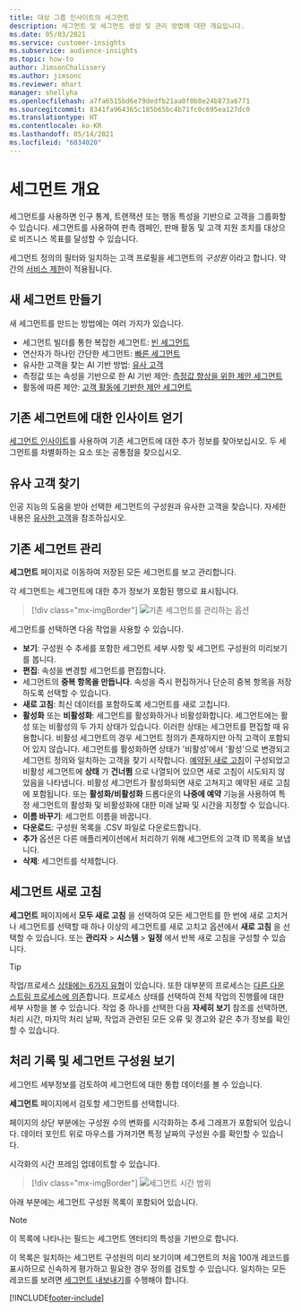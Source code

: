 ```yaml
---
title: 대상 그룹 인사이트의 세그먼트
description: 세그먼트 및 세그먼트 생성 및 관리 방법에 대한 개요입니다.
ms.date: 05/03/2021
ms.service: customer-insights
ms.subservice: audience-insights
ms.topic: how-to
author: JimsonChalissery
ms.author: jimsonc
ms.reviewer: mhart
manager: shellyha
ms.openlocfilehash: a7fa6515bd6e79dedfb21aa0f0b8e24b873a6771
ms.sourcegitcommit: 8341fa964365c185b65bc4b71fc0c695ea127dc0
ms.translationtype: HT
ms.contentlocale: ko-KR
ms.lasthandoff: 05/14/2021
ms.locfileid: "6034020"
---
```

# <a name="segments-overview"></a>세그먼트 개요

세그먼트를 사용하면 인구 통계, 트랜잭션 또는 행동 특성을 기반으로 고객을 그룹화할 수 있습니다. 세그먼트를 사용하여 판촉 캠페인, 판매 활동 및 고객 지원 조치를 대상으로 비즈니스 목표를 달성할 수 있습니다.

세그먼트 정의의 필터와 일치하는 고객 프로필을 세그먼트의 *구성원* 이라고 합니다. 약간의 [서비스 제한](service-limits.md)이 적용됩니다.

## <a name="create-a-new-segment"></a>새 세그먼트 만들기

새 세그먼트를 만드는 방법에는 여러 가지가 있습니다. 

- 세그먼트 빌더를 통한 복잡한 세그먼트: [빈 세그먼트](segment-builder.md#create-a-new-segment)
- 연산자가 하나인 간단한 세그먼트: [빠른 세그먼트](segment-builder.md#quick-segments)
- 유사한 고객을 찾는 AI 기반 방법: [유사 고객](find-similar-customer-segments.md)
- 측정값 또는 속성을 기반으로 한 AI 기반 제안: [측정값 향상을 위한 제안 세그먼트](suggested-segments.md)
- 활동에 따른 제안: [고객 활동에 기반한 제안 세그먼트](suggested-segments-activity.md)

## <a name="get-insights-on-existing-segments"></a>기존 세그먼트에 대한 인사이트 얻기

[세그먼트 인사이트](segment-insights.md)를 사용하여 기존 세그먼트에 대한 추가 정보를 찾아보십시오. 두 세그먼트를 차별화하는 요소 또는 공통점을 찾으십시오.

## <a name="find-similar-customers"></a>유사 고객 찾기

인공 지능의 도움을 받아 선택한 세그먼트의 구성원과 유사한 고객을 찾습니다. 자세한 내용은 [유사한 고객](find-similar-customer-segments.md)을 참조하십시오.

## <a name="manage-existing-segments"></a>기존 세그먼트 관리

**세그먼트** 페이지로 이동하여 저장된 모든 세그먼트를 보고 관리합니다.

각 세그먼트는 세그먼트에 대한 추가 정보가 포함된 행으로 표시됩니다.

> [!div class="mx-imgBorder"]
> ![기존 세그먼트를 관리하는 옵션](media/segments-selected-segment.png "기존 세그먼트를 관리하는 옵션")

세그먼트를 선택하면 다음 작업을 사용할 수 있습니다.

- **보기**: 구성원 수 추세를 포함한 세그먼트 세부 사항 및 세그먼트 구성원의 미리보기를 봅니다.
- **편집**: 속성을 변경할 세그먼트를 편집합니다.
- 세그먼트의 **중복 항목을 만듭니다**. 속성을 즉시 편집하거나 단순히 중복 항목을 저장하도록 선택할 수 있습니다.
- **새로 고침**: 최신 데이터를 포함하도록 세그먼트를 새로 고칩니다.
- **활성화** 또는 **비활성화**: 세그먼트를 활성화하거나 비활성화합니다. 세그먼트에는 활성 또는 비활성의 두 가지 상태가 있습니다. 이러한 상태는 세그먼트를 편집할 때 유용합니다. 비활성 세그먼트의 경우 세그먼트 정의가 존재하지만 아직 고객이 포함되어 있지 않습니다. 세그먼트를 활성화하면 상태가 '비활성'에서 '활성'으로 변경되고 세그먼트 정의와 일치하는 고객을 찾기 시작합니다. [예약된 새로 고침](system.md#schedule-tab)이 구성되었고 비활성 세그먼트에 **상태** 가 **건너뜀** 으로 나열되어 있으면 새로 고침이 시도되지 않았음을 나타냅니다. 비활성 세그먼트가 활성화되면 새로 고쳐지고 예약된 새로 고침에 포함됩니다.
  또는 **활성화/비활성화** 드롭다운의 **나중에 예약** 기능을 사용하여 특정 세그먼트의 활성화 및 비활성화에 대한 미래 날짜 및 시간을 지정할 수 있습니다.
- **이름 바꾸기**: 세그먼트 이름을 바꿉니다.
- **다운로드**: 구성원 목록을 .CSV 파일로 다운로드합니다.
- **추가** 옵션은 다른 애플리케이션에서 처리하기 위해 세그먼트의 고객 ID 목록을 보냅니다.
- **삭제**: 세그먼트를 삭제합니다.

## <a name="refresh-segments"></a>세그먼트 새로 고침

**세그먼트** 페이지에서 **모두 새로 고침** 을 선택하여 모든 세그먼트를 한 번에 새로 고치거나 세그먼트를 선택할 때 하나 이상의 세그먼트를 새로 고치고 옵션에서 **새로 고침** 을 선택할 수 있습니다. 또는 **관리자** > **시스템** > **일정** 에서 반복 새로 고침을 구성할 수 있습니다.

> [!TIP]
> 작업/프로세스 [상태에는 6가지 유형](system.md#status-types)이 있습니다. 또한 대부분의 프로세스는 [다른 다운스트림 프로세스에 의존](system.md#refresh-policies)합니다. 프로세스 상태를 선택하여 전체 작업의 진행률에 대한 세부 사항을 볼 수 있습니다. 작업 중 하나를 선택한 다음 **자세히 보기** 참조를 선택하면, 처리 시간, 마지막 처리 날짜, 작업과 관련된 모든 오류 및 경고와 같은 추가 정보를 확인할 수 있습니다.

## <a name="view-processing-history-and-segment-members"></a>처리 기록 및 세그먼트 구성원 보기

세그먼트 세부정보를 검토하여 세그먼트에 대한 통합 데이터를 볼 수 있습니다.

**세그먼트** 페이지에서 검토할 세그먼트를 선택합니다.

페이지의 상단 부분에는 구성원 수의 변화를 시각화하는 추세 그래프가 포함되어 있습니다. 데이터 포인트 위로 마우스를 가져가면 특정 날짜의 구성원 수를 확인할 수 있습니다.

시각화의 시간 프레임 업데이트할 수 있습니다.

> [!div class="mx-imgBorder"]
> ![세그먼트 시간 범위](media/segment-time-range.png "세그먼트 시간 범위")

아래 부분에는 세그먼트 구성원 목록이 포함되어 있습니다.

> [!NOTE]
> 이 목록에 나타나는 필드는 세그먼트 엔터티의 특성을 기반으로 합니다.
>
>이 목록은 일치하는 세그먼트 구성원의 미리 보기이며 세그먼트의 처음 100개 레코드를 표시하므로 신속하게 평가하고 필요한 경우 정의를 검토할 수 있습니다. 일치하는 모든 레코드를 보려면 [세그먼트 내보내기](export-destinations.md)를 수행해야 합니다.

[!INCLUDE[footer-include](../includes/footer-banner.md)] 
